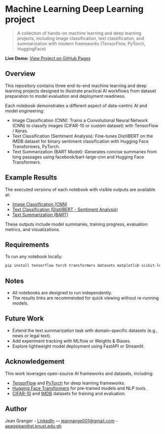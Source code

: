 # Machine Learning Deep Learning project
> A collection of hands-on machine learning and deep learning projects, including image classification, text classification, and summarization with modern frameworks (TensorFlow, PyTorch, HuggingFace)

**Live Demo:** [View Project on GitHub Pages](https://<your-username>.github.io/Machine-Learning---Deep-Learning-project/)

## Overview
This repository contains three end-to-end machine learning and deep learning projects designed to illustrate practical AI workflows from dataset preparation to model evaluation and deployment readiness.

Each notebook demonstrates a different aspect of data-centric AI and model engineering:
- Image Classification (CNN): Trains a Convolutional Neural Network (CNN) to classify images (CIFAR-10 or custom dataset) with TensorFlow / Keras.
- Text Classification (Sentiment Analysis): Fine-tunes DistilBERT on the IMDB dataset for binary sentiment classification with Hugging Face Transformers, PyTorch.
- Text Summarization (BART Model): Generates concise summaries from long passages using facebook/bart-large-cnn and Hugging Face Transformers.

## Example Results
The executed versions of each notebook with visible outputs are available at:
- [Image Classification (CNN)](https://<jean-granger>.github.io/Machine-Learning---Deep-Learning-project/exports/image_classification_cnn.html)
- [Text Classification (DistilBERT - Sentiment Analysis)](https://<jean-granger>.github.io/Machine-Learning---Deep-Learning-project/exports/text_classification_bert.html)
- [Text Summarization (BART)](https://<jean-granger>.github.io/Machine-Learning---Deep-Learning-project/exports/text_summarization_transformer.html)

These outputs include model summaries, training progress, evaluation metrics, and visualizations.

## Requirements
To run any notebook locally:
```bash
pip install tensorflow torch transformers datasets matplotlib scikit-learn
```
## Notes
- All notebooks are designed to run independently.
- The results links are recommended for quick viewing without re-running models.

## Future Work

- Extend the text summarization task with domain-specific datasets (e.g., news or legal text).
- Add experiment tracking with MLflow or Weights & Biases.
- Explore lightweight model deployment using FastAPI or Streamlit.

## Acknowledgement 

This work leverages open-source AI frameworks and datasets, including:

- [TensorFlow](https://www.tensorflow.org/) and [PyTorch](https://pytorch.org/) for deep learning frameworks.
- [Hugging Face Transformers](https://huggingface.co/transformers/) for pre-trained models and NLP tools.
- [CIFAR-10](https://www.cs.toronto.edu/~kriz/cifar.html) and [IMDB](https://ai.stanford.edu/~amaas/data/sentiment/) datasets for training and evaluation.

## Author
Jean Granger - 
[LinkedIn](https://linkedin.com/in/ange-granger-jean-365b94320) — jeannange001@gmail.com - aeagsjean@st.knust.edu.gh

